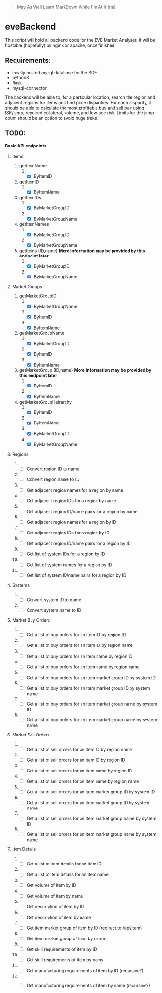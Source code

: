 > May As Well Learn MarkDown While I'm At It (tm)


# eveBackend

This script will hold all backend code for the EVE Market Analyser.
It will be hostable (hopefully) on nginx or apache, once finished.

## Requirements:
* locally hosted mysql database for the SDE
* python3
* flask
* mysql-connector

The backend will be able to, for a particular location, search the
region and adjacent regions for items and find price disparities. 
For each disparity, it should be able to calculate the most profitable
buy and sell pair using ISK/jump, required collateral, volume, and 
low-sec risk. Limits for the jump count should be an option to avoid
huge treks.

## TODO:
#### Basic API endpoints

1. Items
   1. getItemName
      1. - [x] ByItemID
   1. getItemID
      1. - [x] ByItemName
   1. getItemIDs
      1. - [x] ByMarketGroupID
      1. - [x] ByMarketGroupName
   1. getItemNames
      1. - [x] ByMarketGroupID
      1. - [x] ByMarketGroupName
   1. getItems (ID,name) **More information may be provided by this endpoint later**
      1. - [x] ByMarketGroupID
      1. - [x] ByMarketGroupName

1. Market Groups
   1. getMarketGroupID
      1. - [x] ByMarketGroupName
      1. - [x] ByItemID
      1. - [x] ByItemName
   1. getMarketGroupName
      1. - [x] ByMarketGroupID
      1. - [x] ByItemID
      1. - [x] ByItemName
   1. getMarketGroup (ID,name) **More information may be provided by this endpoint later**
      1. - [x] ByItemID
      1. - [x] ByItemName
   1. getMarketGroupHeirarchy
      1. - [x] ByItemID
      1. - [x] ByItemName
      1. - [x] ByMarketGroupID
      1. - [x] ByMarketGroupName
   
1. Regions
   1. - [ ] Convert region ID to name
   1. - [ ] Convert region name to ID
   1. - [ ] Get adjacent region names for a region by name
   1. - [ ] Get adjacent region IDs for a region by name
   1. - [ ] Get adjacent region ID/name pairs for a region by name
   1. - [ ] Get adjacent region names for a region by ID
   1. - [ ] Get adjacent region IDs for a region by ID
   1. - [ ] Get adjacent region ID/name pairs for a region by ID
   1. - [ ] Get list of system IDs for a region by ID
   1. - [ ] Get list of system names for a region by ID
   1. - [ ] Get list of system ID/name pairs for a region by ID

1. Systems

   1. - [ ] Convert system ID to name
   1. - [ ] Convert system name to ID

1. Market Buy Orders

   1. - [ ] Get a list of buy orders for an item ID by region ID
   1. - [ ] Get a list of buy orders for an item ID by region name
   1. - [ ] Get a list of buy orders for an item name by region ID
   1. - [ ] Get a list of buy orders for an item name by region name
   1. - [ ] Get a list of buy orders for an item market group ID by system ID
   1. - [ ] Get a list of buy orders for an item market group ID by system name
   1. - [ ] Get a list of buy orders for an item market group name by system ID
   1. - [ ] Get a list of buy orders for an item market group name by system name

1. Market Sell Orders

   1. - [ ] Get a list of sell orders for an item ID by region name
   1. - [ ] Get a list of sell orders for an item ID by region ID
   1. - [ ] Get a list of sell orders for an item name by region ID
   1. - [ ] Get a list of sell orders for an item name by region name
   1. - [ ] Get a list of sell orders for an item market group ID by system ID
   1. - [ ] Get a list of sell orders for an item market group ID by system name
   1. - [ ] Get a list of sell orders for an item market group name by system ID
   1. - [ ] Get a list of sell orders for an item market group name by system name

1. Item Details

   1. - [ ] Get a list of item details for an item ID
   1. - [ ] Get a list of item details for an item name
   1. - [ ] Get volume of item by ID
   1. - [ ] Get volume of item by name
   1. - [ ] Get description of item by ID
   1. - [ ] Get description of item by name
   1. - [ ] Get item market group of item by ID (redirect to /api/item)
   1. - [ ] Get item market group of item by name
   1. - [ ] Get skill requirements of item by ID
   1. - [ ] Get skill requirements of item by namy
   1. - [ ] Get manufacturing requirements of item by ID (recursive?)
   1. - [ ] Get manufacturing requirements of item by name (recursive?)
	

